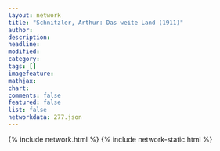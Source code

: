 ```yaml
---
layout: network
title: "Schnitzler, Arthur: Das weite Land (1911)"
author:
description:
headline:
modified:
category:
tags: []
imagefeature: 
mathjax: 
chart: 
comments: false
featured: false
list: false
networkdata: 277.json
---
```

{% include network.html %}
{% include network-static.html %}
